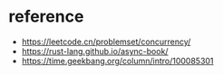 # reference 

- https://leetcode.cn/problemset/concurrency/
- https://rust-lang.github.io/async-book/
- https://time.geekbang.org/column/intro/100085301